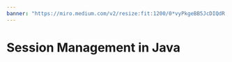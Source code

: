 ```yaml
---
banner: "https://miro.medium.com/v2/resize:fit:1200/0*vyPkgeBB5JcDIQdR.png"
---
```

# Session Management in Java 
